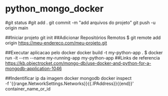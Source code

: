 # python_mongo_docker
#git status
#git add .
git commit -m "add arquivos do projeto"
git push -u origin main

##Iniciar projeto
git init
##Adicionar Repositórios Remotos
$ git remote add origin https://meu-endereco.com/meu-projeto.git

##Executar aplicacao pelo docker
docker build -t my-python-app .
$ docker run -it --rm --name my-running-app my-python-app
##Links de referencia
https://kb.objectrocket.com/mongo-db/use-docker-and-python-for-a-mongodb-application-1046

##Indentificar ip da imagem docker mongodb
docker inspect \
  -f '{{range.NetworkSettings.Networks}}{{.IPAddress}}{{end}}' container_name_or_id

